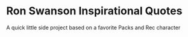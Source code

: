# Ron Swanson Inspirational Quotes


A quick little side project based on a favorite Packs and Rec character 
